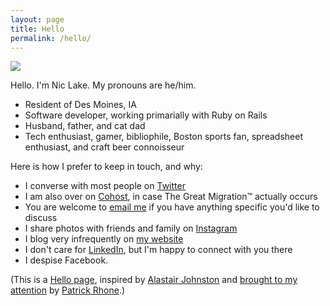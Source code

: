 ```yaml
---
layout: page
title: Hello
permalink: /hello/
---
```


<img class="about-me-photo" src="https://i.imgur.com/cpCOxpe.jpg" />

Hello. I'm Nic Lake. My pronouns are he/him.

- Resident of Des Moines, IA
- Software developer, working primarially with Ruby on Rails
- Husband, father, and cat dad
- Tech enthusiast, gamer, bibliophile, Boston sports fan, spreadsheet enthusiast, and craft beer connoisseur

Here is how I prefer to keep in touch, and why:

- I converse with most people on [Twitter](http://twitter.com/niclake)
- I am also over on [Cohost](https://cohost.org/niclake), in case The Great Migration™ actually occurs
- You are welcome to [email me](mailto:niclake13@gmail.com) if you have anything specific you'd like to discuss
- I share photos with friends and family on [Instagram](http://instagram.com/niclake)
- I blog very infrequently on [my website](https://niclake.me)
- I don't care for [LinkedIn](https://www.linkedin.com/in/niclake/), but I'm happy to connect with you there
- I despise Facebook.

(This is a [Hello page](https://alastairjohnston.com/introducing-hello-pages/), inspired by [Alastair Johnston](https://alastairjohnston.com) and [brought to my attention](https://www.patrickrhone.net/11911-2/) by [Patrick Rhone](https://www.patrickrhone.net).)
